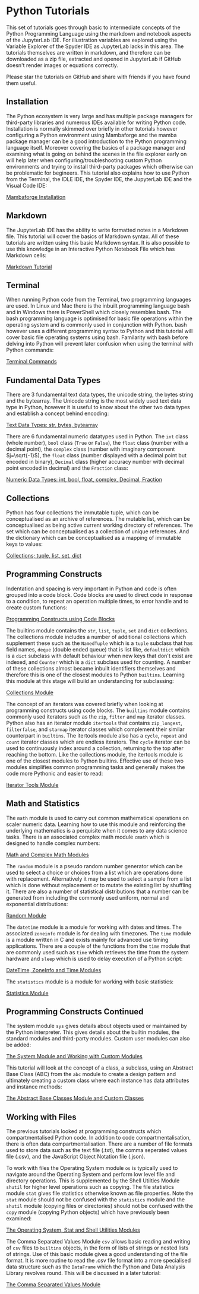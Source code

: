 # Python Tutorials

This set of tutorials goes through basic to intermediate concepts of the Python Programming Language using the markdown and notebook aspects of the JupyterLab IDE. For illustration variables are explored using the Variable Explorer of the Spyder IDE as JupyterLab lacks in this area. The tutorials themselves are written in markdown, and therefore can be downloaded as a zip file, extracted and opened in JupyterLab if GitHub doesn't render images or equations correctly.

Please star the tutorials on GitHub and share with friends if you have found them useful.

## Installation

The Python ecosystem is very large and has multiple package managers for third-party libraries and numerous IDEs available for writing Python code. Installation is normally skimmed over briefly in other tutorials however configuring a Python environment using Mambaforge and the mamba package manager can be a good introduction to the Python programming language itself. Moreover covering the basics of a package manager and examining what is going on behind the scenes in the file explorer early on will help later when configuring/troubleshooting custom Python environments and trying to install third-party packages which otherwise can be problematic for begineers. This tutorial also explains how to use Python from the Terminal, the IDLE IDE, the Spyder IDE, the JupyterLab IDE and the Visual Code IDE:

[Mambaforge Installation](https://github.com/PhilipYip1988/python-tutorials/blob/main/001_install/readme.md)

## Markdown

The JupyterLab IDE has the ability to write formatted notes in a Markdown file. This tutorial will cover the basics of Markdown syntax. All of these tutorials are written using this basic Markdown syntax. It is also possible to use this knowledge in an Interactive Python Notebook File which has Markdown cells:

[Markdown Tutorial](https://github.com/PhilipYip1988/python-tutorials/blob/main/002_markdown/readme.md)

## Terminal

When running Python code from the Terminal, two programming languages are used. In Linux and Mac there is the inbuilt programming language bash and in Windows there is PowerShell which closely resembles bash. The bash programming language is optimised for basic file operations within the operating system and is commonly used in conjunction with Python. bash however uses a different programming syntax to Python and this tutorial will cover basic file operating systems using bash. Familarity with bash before delving into Python will prevent later confusion when using the terminal with Python commands:

[Terminal Commands](https://github.com/PhilipYip1988/python-tutorials/blob/main/003_terminal/readme.md)

## Fundamental Data Types

There are 3 fundamental text data types, the unicode string, the bytes string and the bytearray. The Unicode string is the most widely used text data type in Python, however it is useful to know about the other two data types and establish a concept behind encoding:

[Text Data Types: str, bytes, bytearray](https://github.com/PhilipYip1988/python-tutorials/tree/main/004_text_datatypes/readme.md)

There are 6 fundamental numeric datatypes used in Python. The ```int``` class (whole number), ```bool``` class (```True``` or ```False```), the ```float``` class (number with a decimal point), the ```complex``` class (number with imaginary component $j=\sqrt{-1}$), the ```float``` class (number displayed with a decimal point but encoded in binary), ```Decimal``` class (higher accuracy number with decimal point encoded in decimal) and the ```Fraction``` class:

[Numeric Data Types: int, bool, float, complex, Decimal, Fraction](https://github.com/PhilipYip1988/python-tutorials/blob/main/005_numeric_datatypes/readme.md)

## Collections

Python has four collections the immutable tuple, which can be conceptualised as an archive of references. The mutable list, which can be conceptualised as being active current working directory of references. The set which can be conceptualised as a collection of unique references. And the dictionary which can be conceptualised as a mapping of immutable keys to values:

[Collections; tuple, list, set, dict](https://github.com/PhilipYip1988/python-tutorials/blob/main/006_collections/readme.md)

## Programming Constructs

Indentation and spacing is very important in Python and code is often grouped into a code block. Code blocks are used to direct code in response to a condition, to repeat an operation multiple times, to error handle and to create custom functions:

[Programming Constructs using Code Blocks](https://github.com/PhilipYip1988/python-tutorials/blob/main/007_programming_constructs_with_code_blocks/readme.md)

The builtins module contains the ```str```, ```list```, ```tuple```, ```set``` and ```dict``` collections. The collections module includes a number of additional collections which supplement these such as the ```NamedTuple``` which is a ```tuple``` subclass that has field names, ```deque``` (double ended queue) that is list like, ```defaultdict``` which is a ```dict``` subclass with default behaviour when new keys that don't exist are indexed, and ```Counter``` which is a ```dict``` subclass used for counting. A number of these collections almost became inbuilt identifiers themselves and therefore this is one of the closest modules to Python ```builtins```. Learning this module at this stage will build an understanding for subclassing:

[Collections Module](https://github.com/PhilipYip1988/python-tutorials/blob/main/008_collections_module/readme.md) 

The concept of an iterators was covered briefly when looking at programming constructs using code blocks. The ```builtins``` module contains commonly used iterators such as the ```zip```, ```filter``` and ```map``` iterator classes. Python also has an iterator module ```itertools``` that contains ```zip_longest```, ```filterfalse```, and ```starmap``` iterator classes which complement their similar counterpart in ```builtins```. The itertools module also has a ```cycle```, ```repeat``` and ```count``` iterator classes which are endless iterators. The ```cycle``` iterator can be used to continuously index around a collection, returning to the top after reaching the bottom. Like the collections module, the itertools module is one of the closest modules to Python builtins. Effective use of these two modules simplifies common programming tasks and generally makes the code more Pythonic and easier to read:

[Iterator Tools Module](https://github.com/PhilipYip1988/python-tutorials/blob/main/009_itertools_module/readme.md) 

## Math and Statistics

The ```math``` module is used to carry out common mathematical operations on scaler numeric data. Learning how to use this module and reinforcing the underlying mathematics is a perquisite when it comes to any data science tasks. There is an associated complex math module ```cmath``` which is designed to handle complex numbers:

[Math and Complex Math Modules](https://github.com/PhilipYip1988/python-tutorials/blob/main/010_math_module/readme.md) 

The ```random``` module is a pseudo random number generator which can be used to select a choice or choices from a list which are operations done with replacement. Alternatively it may be used to select a sample from a list which is done without replacement or to mutate the existing list by shuffling it. There are also a number of statistical distributions that a number can be generated from including the commonly used uniform, normal and exponential distributions:

[Random Module](https://github.com/PhilipYip1988/python-tutorials/blob/main/011_random_module/readme.md)

The ```datetime``` module is a module for working with dates and times. The associated ```zoneinfo``` module is for dealing with timezones. The ```time``` module is a module written in C and exists mainly for advanced use timing applications. There are a couple of the functions from the ```time``` module that are commonly used such as ```time``` which retrieves the time from the system hardware and ```sleep``` which is used to delay execution of a Python script:

[DateTime, ZoneInfo and Time Modules](https://github.com/PhilipYip1988/python-tutorials/blob/main/012_datetime_module/readme.md)

The ```statistics``` module is a module for working with basic statistics:

[Statistics Module](https://github.com/PhilipYip1988/python-tutorials/blob/main/013_statistics_module/readme.md)

## Programming Constructs Continued

The system module ```sys``` gives details about objects used or maintained by the Python interpreter. This gives details about the builtin modules, the standard modules and third-party modules. Custom user modules can also be added:

[The System Module and Working with Custom Modules](https://github.com/PhilipYip1988/python-tutorials/blob/main/014_system_module_custom_modules/readme.md)

This tutorial will look at the concept of a class, a subclass, using an Abstract Base Class (ABC) from the ```abc``` module to create a design pattern and ultimately creating a custom class where each instance has data attributes and instance methods:

[The Abstract Base Classes Module and Custom Classes](https://github.com/PhilipYip1988/python-tutorials/blob/main/015_abc_custom_classes/readme.md)

## Working with Files

The previous tutorials looked at programming constructs which compartmentalised Python code. In addition to code compartmentalisation, there is often data compartmentalisation. There are a number of file formats used to store data such as the text file (.txt), the comma seperated values file (.csv), and the JavaScript Object Notation file (.json). 

To work with files the Operating System module ```os``` is typically used to navigate around the Operating System and perform low level file and directory operations. This is supplemented by the Shell Utilties Module ```shutil``` for higher level operations such as copying. The file statistics module ```stat``` gives file statistics otherwise known as file properties. Note the ```stat``` module should not be confused with the ```statistics``` module and the ```shutil``` module (copying files or directories) should not be confused with the ```copy``` module (copying Python objects) which have previously been examined:

[The Operating System, Stat and Shell Utilities Modules](https://github.com/PhilipYip1988/python-tutorials/blob/main/016_operating_system_module/readme.md)

The Comma Separated Values Module ```csv``` allows basic reading and writing of ```csv``` files to ```builtins``` objects, in the form of lists of strings or nested lists of strings. Use of this basic module gives a good understanding of the file format. It is more routine to read the .csv file format into a more specialised data structure such as the ```DataFrame``` which the Python and Data Analysis Library revolves round. This will be discussed in a later tutorial:

[The Comma Separated Values Module](https://github.com/PhilipYip1988/python-tutorials/blob/main/017_comma_separated_values_module/readme.md)

